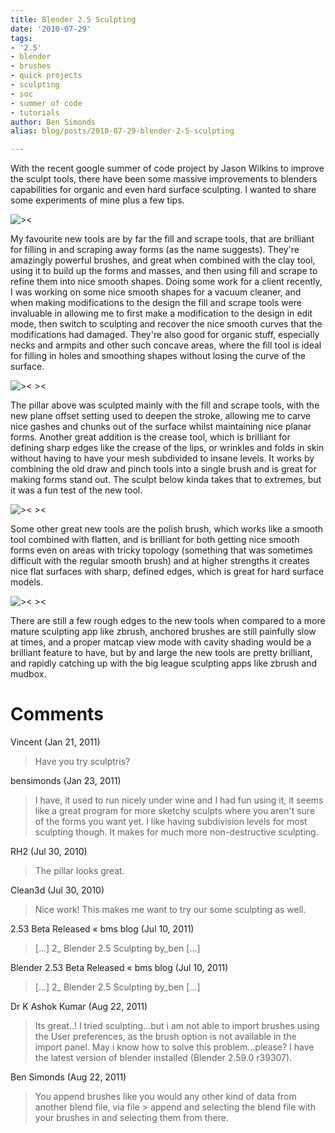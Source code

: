 ```yaml
---
title: Blender 2.5 Sculpting
date: '2010-07-29'
tags:
- '2.5'
- blender
- brushes
- quick projects
- sculpting
- soc
- summer of code
- tutorials
author: Ben Simonds
alias: blog/posts/2010-07-29-blender-2-5-sculpting

---
```


With the recent google summer of code project by Jason Wilkins to improve the sculpt tools, there have been some massive improvements to blenders capabilities for organic and even hard surface sculpting. I wanted to share some experiments of mine plus a few tips. 

![><](/images/old/female_sculp1.jpg)


My favourite new tools are by far the fill and scrape tools, that are brilliant for filling in and scraping away forms (as the name suggests). They're amazingly powerful brushes, and great when combined with the clay tool, using it to build up the forms and masses, and then using fill and scrape to refine them into nice smooth shapes. Doing some work for a client recently, I was working on some nice smooth shapes for a vacuum cleaner, and when making modifications to the design the fill and scrape tools were invaluable in allowing me to first make a modification to the design in edit mode, then switch to sculpting and recover the nice smooth curves that the modifications had damaged. They're also good for organic stuff, especially necks and armpits and other such concave areas, where the fill tool is ideal for filling in holes and smoothing shapes without losing the curve of the surface. 

![>< ><](/images/old/pillar.jpg)


The pillar above was sculpted mainly with the fill and scrape tools, with the new plane offset setting used to deepen the stroke, allowing me to carve nice gashes and chunks out of the surface whilst maintaining nice planar forms. Another great addition is the crease tool, which is brilliant for defining sharp edges like the crease of the lips, or wrinkles and folds in skin without having to have your mesh subdivided to insane levels. It works by combining the old draw and pinch tools into a single brush and is great for making forms stand out. The sculpt below kinda takes that to extremes, but it was a fun test of the new tool.

![>< ><](/images/old/creaseman.jpg)


Some other great new tools are the polish brush, which works like a smooth tool combined with flatten, and is brilliant for both getting nice smooth forms even on areas with tricky topology (something that was sometimes difficult with the regular smooth brush) and at higher strengths it creates nice flat surfaces with sharp, defined edges, which is great for hard surface models.

![>< ><](/images/old/render4.png)


There are still a few rough edges to the new tools when compared to a more mature sculpting app like zbrush, anchored brushes are still painfully slow at times, and a proper matcap view mode with cavity shading would be a brilliant feature to have, but by and large the new tools are pretty brilliant, and rapidly catching up with the big league sculpting apps like zbrush and mudbox.





# Comments


Vincent (Jan 21, 2011)
> Have you try sculptris?

bensimonds (Jan 23, 2011)
> I have, it used to run nicely under wine and I had fun using it, it seems like a great program for more sketchy sculpts where you aren't sure of the forms you want yet. I like having subdivision levels for most sculpting though. It makes for much more non-destructive sculpting.

RH2 (Jul 30, 2010)
> The pillar looks great.

Clean3d (Jul 30, 2010)
> Nice work! This makes me want to try our some sculpting as well.

2.53 Beta Released &laquo; bms blog (Jul 10, 2011)
> [...] 2_ Blender 2.5 Sculpting by_ben [...]

Blender 2.53 Beta Released &laquo; bms blog (Jul 10, 2011)
> [...] 2_ Blender 2.5 Sculpting by_ben [...]

Dr K Ashok Kumar (Aug 22, 2011)
> Its great..! I tried sculpting...but i am not able to import brushes using the User preferences, as the brush option is not available in the import panel. May i know how to solve this problem...please?  I have the latest version of blender installed (Blender 2.59.0 r39307).

Ben Simonds (Aug 22, 2011)
> You append brushes like you would any other kind of data from another blend file, via file &gt; append and selecting the blend file with your brushes in and selecting them from there.
